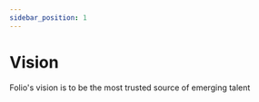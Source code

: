 ```yaml
---
sidebar_position: 1
---
```


# Vision

Folio's vision is to be the most trusted source of emerging talent
